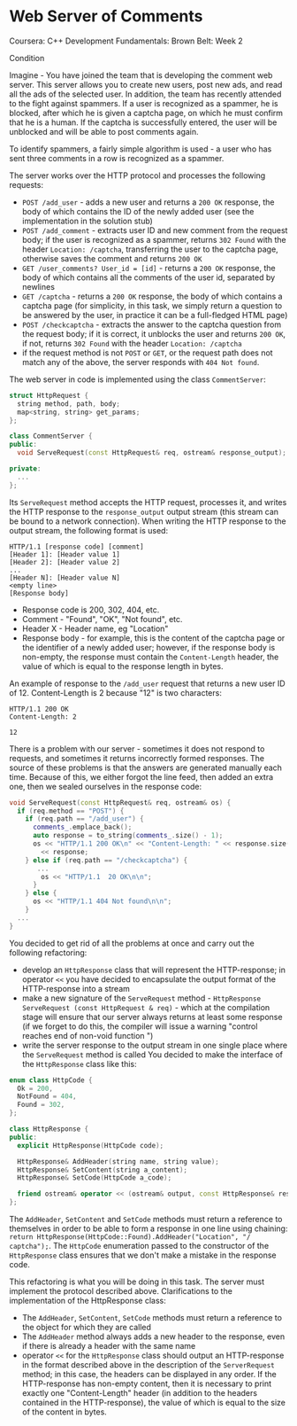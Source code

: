 # Web Server of Comments
Coursera: C++ Development Fundamentals: Brown Belt: Week 2

Condition

Imagine - You have joined the team that is developing the comment web server. This server allows you to create new users, post new ads, and read all the ads of the selected user. 
In addition, the team has recently attended to the fight against spammers. If a user is recognized as a spammer, he is blocked, after which he is given a captcha page, 
on which he must confirm that he is a human. If the captcha is successfully entered, the user will be unblocked and will be able to post comments again.

To identify spammers, a fairly simple algorithm is used - a user who has sent three comments in a row is recognized as a spammer.

The server works over the HTTP protocol and processes the following requests:
- ```POST /add_user``` - adds a new user and returns a ```200 OK``` response, the body of which contains the ID of the newly added user (see the implementation in the solution stub)
- ```POST /add_comment``` - extracts user ID and new comment from the request body; if the user is recognized as a spammer, returns ```302 Found``` with the header 
```Location: /captcha```, transferring the user to the captcha page, otherwise saves the comment and returns ```200 OK```
- ```GET /user_comments? User_id = [id]``` - returns a ```200 OK``` response, the body of which contains all the comments of the user id, separated by newlines
- ```GET /captcha``` - returns a ```200 OK``` response, the body of which contains a captcha page (for simplicity, in this task, we simply return a question to be answered 
by the user, in practice it can be a full-fledged HTML page)
- ```POST /checkcaptcha``` - extracts the answer to the captcha question from the request body; if it is correct, it unblocks the user and returns ```200 OK```, if not, 
returns ```302 Found``` with the header ```Location: /captcha```
- if the request method is not ```POST``` or ```GET```, or the request path does not match any of the above, the server responds with ```404 Not found```.

The web server in code is implemented using the class ```CommentServer```:

```c++
struct HttpRequest {
  string method, path, body;
  map<string, string> get_params;
};

class CommentServer {
public:
  void ServeRequest(const HttpRequest& req, ostream& response_output);

private:
  ...
};
```
Its ```ServeRequest``` method accepts the HTTP request, processes it, and writes the HTTP response to the ```response_output``` output stream (this stream can be bound 
to a network connection). When writing the HTTP response to the output stream, the following format is used:

```
HTTP/1.1 [response code] [comment]
[Header 1]: [Header value 1]
[Header 2]: [Header value 2]
...
[Header N]: [Header value N]
<empty line>
[Response body]
```
- Response code is 200, 302, 404, etc.
- Comment - "Found", "OK", "Not found", etc.
- Header X - Header name, eg "Location"
- Response body - for example, this is the content of the captcha page or the identifier of a newly added user; however, if the response body is non-empty, the response must contain the ```Content-Length``` header, the value of which is equal to the response length in bytes.

An example of response to the ```/add_user``` request that returns a new user ID of 12. Content-Length is 2 because "12" is two characters:
```
HTTP/1.1 200 OK
Content-Length: 2

12
```
There is a problem with our server - sometimes it does not respond to requests, and sometimes it returns incorrectly formed responses. The source of these problems is that the answers are generated manually each time. Because of this, we either forgot the line feed, then added an extra one, then we sealed ourselves in the response code:
```c++
void ServeRequest(const HttpRequest& req, ostream& os) {
  if (req.method == "POST") {
    if (req.path == "/add_user") {
      comments_.emplace_back();
      auto response = to_string(comments_.size() - 1);
      os << "HTTP/1.1 200 OK\n" << "Content-Length: " << response.size() << "\n" << "\n"
        << response;
    } else if (req.path == "/checkcaptcha") {
       ...
        os << "HTTP/1.1  20 OK\n\n";
      }
    } else {
      os << "HTTP/1.1 404 Not found\n\n";
    }
  ...
}
```
You decided to get rid of all the problems at once and carry out the following refactoring:
- develop an ```HttpResponse``` class that will represent the HTTP-response; in operator ```<<``` you have decided to encapsulate the output format of the HTTP-response into a stream
- make a new signature of the ```ServeRequest``` method - ```HttpResponse ServeRequest (const HttpRequest & req)``` - which at the compilation stage will ensure that our server always returns at least some response (if we forget to do this, the compiler will issue a warning "control reaches end of non-void function ")
- write the server response to the output stream in one single place where the ```ServeRequest``` method is called
You decided to make the interface of the ```HttpResponse``` class like this:
```c++
enum class HttpCode {
  Ok = 200,
  NotFound = 404,
  Found = 302,
};

class HttpResponse {
public:
  explicit HttpResponse(HttpCode code);

  HttpResponse& AddHeader(string name, string value);
  HttpResponse& SetContent(string a_content);
  HttpResponse& SetCode(HttpCode a_code);

  friend ostream& operator << (ostream& output, const HttpResponse& resp);
};
```
The ```AddHeader```, ```SetContent``` and ```SetCode``` methods must return a reference to themselves in order to be able to form a response in one line using chaining: 
```return HttpResponse(HttpCode::Found).AddHeader("Location", "/ captcha");```. 
The ```HttpCode``` enumeration passed to the constructor of the ```HttpResponse``` class ensures that we don't make a mistake in the response code.

This refactoring is what you will be doing in this task. The server must implement the protocol described above.
Clarifications to the implementation of the HttpResponse class:
- The ```AddHeader```, ```SetContent```, ```SetCode``` methods must return a reference to the object for which they are called
- The ```AddHeader``` method always adds a new header to the response, even if there is already a header with the same name
- operator ```<<``` for the ```HttpResponse``` class should output an HTTP-response in the format described above in the description of the ```ServerRequest``` method; in this case, the headers can be displayed in any order. If the HTTP-response has non-empty content, then it is necessary to print exactly one "Content-Length" header (in addition to the headers contained in the HTTP-response), the value of which is equal to the size of the content in bytes.
